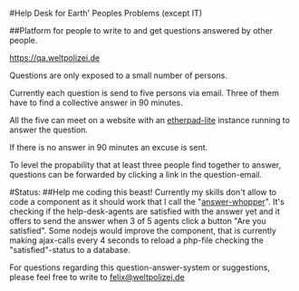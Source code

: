 #Help Desk for Earth' Peoples Problems (except IT) 

##Platform for people to write to and get questions answered by other people.

https://qa.weltpolizei.de

Questions are only exposed to a small number of persons.

Currently each question is send to five persons via email. Three of them have to find a collective answer in 90 minutes.

All the five can meet on a website with an [etherpad-lite](http://etherpad.org/) instance running to answer the question.

If there is no answer in 90 minutes an excuse is sent.

To level the propability that at least three people find together to answer, questions can be forwarded by clicking a link in the question-email.

#Status:
##Help me coding this beast!
Currently my skills don't allow to code a component as it should work that I call the "[answer-whopper](https://github.com/interbr/amored-police/blob/master/html/answer/answerwhopper.php)".
It's checking if the help-desk-agents are satisfied with the answer yet and it offers to send the answer when 3 of 5 agents click a button "Are you satisfied".
Some nodejs would improve the component, that is currently making ajax-calls every 4 seconds to reload a php-file checking the "satisfied"-status to a database.

For questions regarding this question-answer-system or suggestions, please feel free to write to felix@weltpolizei.de
